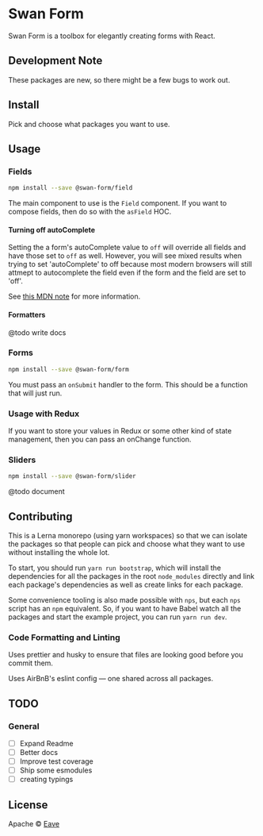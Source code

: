 # Swan Form

Swan Form is a toolbox for elegantly creating forms with React.

## Development Note

These packages are new, so there might be a few bugs to work out.

## Install

Pick and choose what packages you want to use.

## Usage

### Fields

```bash
npm install --save @swan-form/field
```

The main component to use is the `Field` component. If you want to compose fields, then do so with the `asField` HOC.

#### Turning off autoComplete

Setting the a form's autoComplete value to `off` will override all fields and have those set to `off` as well. However, you will see mixed results when trying to set 'autoComplete' to off because most modern browsers will still attmept to autocomplete the field even if the form and the field are set to 'off'.

See [this MDN note](https://developer.mozilla.org/en-US/docs/Web/Security/Securing_your_site/Turning_off_form_autocompletion) for more information.

#### Formatters

@todo write docs

### Forms

```bash
npm install --save @swan-form/form
```

You must pass an `onSubmit` handler to the form. This should be a function that will just run.

### Usage with Redux

If you want to store your values in Redux or some other kind of state management, then you can pass an onChange function.

### Sliders

```bash
npm install --save @swan-form/slider
```

@todo document

## Contributing

This is a Lerna monorepo (using yarn workspaces) so that we can isolate the packages so that people can pick and choose what they want to use without installing the whole lot.

To start, you should run `yarn run bootstrap`, which will install the dependencies for all the packages in the root `node_modules` directly and link each package's dependencies as well as create links for each package.

Some convenience tooling is also made possible with `nps`, but each `nps` script has an `npm` equivalent. So, if you want to have Babel watch all the packages and start the example project, you can run `yarn run dev`.

### Code Formatting and Linting

Uses prettier and husky to ensure that files are looking good before you commit them.

Uses AirBnB's eslint config — one shared across all packages.

## TODO

### General

- [ ] Expand Readme
- [ ] Better docs
- [ ] Improve test coverage
- [ ] Ship some esmodules
- [ ] creating typings

## License

Apache © [Eave](https://github.com/helloeave)
